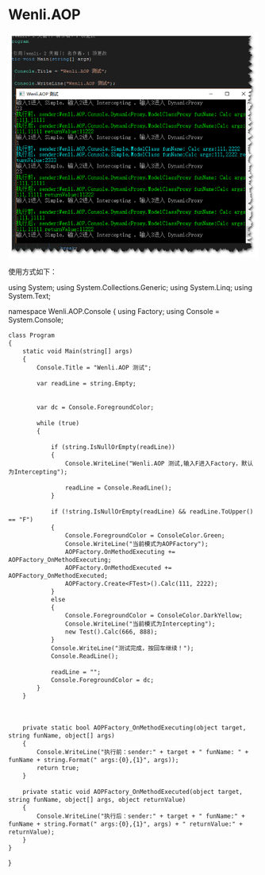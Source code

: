 # Wenli.AOP

<img src="https://github.com/yswenli/Wenli.AOP/blob/master/Wenli.AOP.Console/wenli.aop.png?raw=true" alt="wenli.aop" />

使用方式如下：


using System;
using System.Collections.Generic;
using System.Linq;
using System.Text;

namespace Wenli.AOP.Console
{
    using Factory;
    using Console = System.Console;

    class Program
    {
        static void Main(string[] args)
        {
            Console.Title = "Wenli.AOP 测试";

            var readLine = string.Empty;


            var dc = Console.ForegroundColor;

            while (true)
            {

                if (string.IsNullOrEmpty(readLine))
                {
                    Console.WriteLine("Wenli.AOP 测试,输入F进入Factory，默认为Intercepting");

                    readLine = Console.ReadLine();
                }

                if (!string.IsNullOrEmpty(readLine) && readLine.ToUpper() == "F")
                {
                    Console.ForegroundColor = ConsoleColor.Green;
                    Console.WriteLine("当前模式为AOPFactory");
                    AOPFactory.OnMethodExecuting += AOPFactory_OnMethodExecuting;
                    AOPFactory.OnMethodExecuted += AOPFactory_OnMethodExecuted;
                    AOPFactory.Create<FTest>().Calc(111, 2222);
                }
                else
                {
                    Console.ForegroundColor = ConsoleColor.DarkYellow;
                    Console.WriteLine("当前模式为Intercepting");
                    new Test().Calc(666, 888);
                }
                Console.WriteLine("测试完成，按回车继续！");
                Console.ReadLine();

                readLine = "";
                Console.ForegroundColor = dc;
            }
        }



        private static bool AOPFactory_OnMethodExecuting(object target, string funName, object[] args)
        {
            Console.WriteLine("执行前：sender:" + target + " funName: " + funName + string.Format(" args:{0},{1}", args));
            return true;
        }

        private static void AOPFactory_OnMethodExecuted(object target, string funName, object[] args, object returnValue)
        {
            Console.WriteLine("执行后：sender:" + target + " funName:" + funName + string.Format(" args:{0},{1}", args) + " returnValue:" + returnValue);
        }
    }
}
